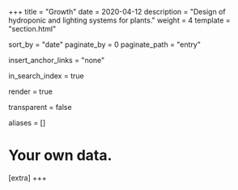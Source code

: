 +++
title = "Growth"
date = 2020-04-12
description = "Design of hydroponic and lighting systems for plants."
weight = 4
template = "section.html"

sort_by = "date"
paginate_by = 0
paginate_path = "entry"

insert_anchor_links = "none"

in_search_index = true

render = true

transparent = false

aliases = []

# Your own data.
[extra]
+++
